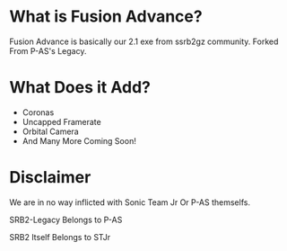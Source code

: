 # What is Fusion Advance?

Fusion Advance is basically our 2.1 exe from ssrb2gz community. Forked From P-AS's Legacy.

# What Does it Add?

* Coronas
* Uncapped Framerate
* Orbital Camera
* And Many More Coming Soon!

# Disclaimer

We are in no way inflicted with Sonic Team Jr Or P-AS themselfs. 

SRB2-Legacy Belongs to P-AS

SRB2 Itself Belongs to STJr
